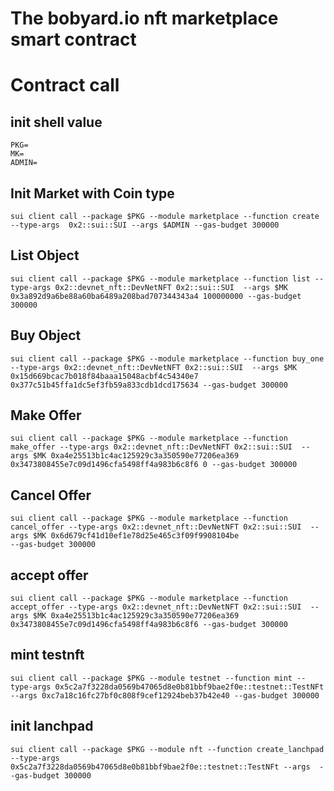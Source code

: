 # The bobyard.io nft marketplace smart contract

# Contract call
## init shell value
```shell
PKG=
MK=
ADMIN=
```


## Init Market with Coin type
```shell
sui client call --package $PKG --module marketplace --function create --type-args  0x2::sui::SUI --args $ADMIN --gas-budget 300000
```


## List Object

```shell
sui client call --package $PKG --module marketplace --function list --type-args 0x2::devnet_nft::DevNetNFT 0x2::sui::SUI  --args $MK 0x3a892d9a6be88a60ba6489a208bad707344343a4 100000000 --gas-budget 300000
```

## Buy Object

```shell
sui client call --package $PKG --module marketplace --function buy_one --type-args 0x2::devnet_nft::DevNetNFT 0x2::sui::SUI  --args $MK 0x15d669bcac7b018f84baaa15048acbf4c54340e7 0x377c51b45ffa1dc5ef3fb59a833cdb1dcd175634 --gas-budget 300000
```

## Make Offer
```shell
sui client call --package $PKG --module marketplace --function make_offer --type-args 0x2::devnet_nft::DevNetNFT 0x2::sui::SUI  --args $MK 0xa4e25513b1c4ac125929c3a350590e77206ea369 0x3473808455e7c09d1496cfa5498ff4a983b6c8f6 0 --gas-budget 300000
```

## Cancel Offer
```shell
sui client call --package $PKG --module marketplace --function cancel_offer --type-args 0x2::devnet_nft::DevNetNFT 0x2::sui::SUI  --args $MK 0x6d679cf41d10ef1e78d25e465c3f09f9908104be 
--gas-budget 300000
```
## accept offer

```shell
sui client call --package $PKG --module marketplace --function accept_offer --type-args 0x2::devnet_nft::DevNetNFT 0x2::sui::SUI  --args $MK 0xa4e25513b1c4ac125929c3a350590e77206ea369 0x3473808455e7c09d1496cfa5498ff4a983b6c8f6 --gas-budget 300000
```

## mint testnft
```shell
sui client call --package $PKG --module testnet --function mint --type-args 0x5c2a7f3228da0569b47065d8e0b81bbf9bae2f0e::testnet::TestNFt --args 0xc7a18c16fc27bf0c808f9cef12924beb37b42e40 --gas-budget 300000
```

## init lanchpad
```shell
sui client call --package $PKG --module nft --function create_lanchpad --type-args 0x5c2a7f3228da0569b47065d8e0b81bbf9bae2f0e::testnet::TestNFt --args  --gas-budget 300000
```
